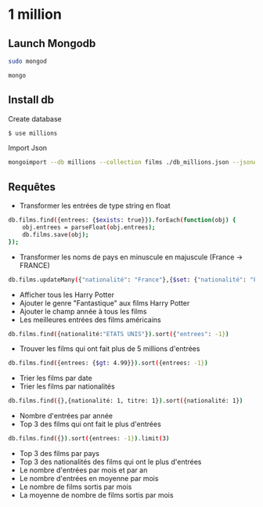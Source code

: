 # 1 million
## Launch Mongodb
```sh
sudo mongod
```
```sh
mongo
```
## Install db
Create database
```sh
$ use millions
```

Import Json
```sh
mongoimport --db millions --collection films ./db_millions.json --jsonArray
```

## Requêtes
- Transformer les entrées de type string en float
```sh
db.films.find({entrees: {$exists: true}}).forEach(function(obj) { 
    obj.entrees = parseFloat(obj.entrees);
    db.films.save(obj);
});
```
- Transformer les noms de pays en minuscule en majuscule (France -> FRANCE)
```sh
db.films.updateMany({"nationalité": "France"},{$set: {"nationalité": "FRANCE"}})
```
- Afficher tous les Harry Potter
- Ajouter le genre "Fantastique" aux films Harry Potter
- Ajouter le champ année à tous les films
- Les meilleures entrées des films américains
```sh
db.films.find({nationalité:"ETATS UNIS"}).sort({"entrees": -1})
```
- Trouver les films qui ont fait plus de 5 millions d'entrées
```sh
db.films.find({entrees: {$gt: 4.99}}).sort({entrees: -1})
```
- Trier les films par date
- Trier les films par nationalités
```sh
db.films.find({},{nationalité: 1, titre: 1}).sort({nationalité: 1})
```
- Nombre d'entrées par année
- Top 3 des films qui ont fait le plus d'entrées
```sh
db.films.find({}).sort({entrees: -1}).limit(3)
```
- Top 3 des films par pays 
- Top 3 des nationalités des films qui ont le plus d'entrées
- Le nombre d'entrées par mois et par an
- Le nombre d'entrées en moyenne par mois
- Le nombre de films sortis par mois
- La moyenne de nombre de films sortis par mois